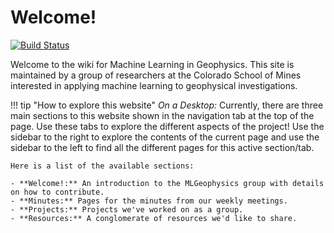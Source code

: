 # Welcome!

[![Build Status](https://travis-ci.org/MLGeophysics/community.svg?branch=master)](https://travis-ci.org/MLGeophysics/community)

Welcome to the wiki for Machine Learning in Geophysics. This site is maintained by a
group of researchers at the Colorado School of Mines interested in applying
machine learning to geophysical investigations.


!!! tip "How to explore this website"
    *On a Desktop:* Currently, there are three main sections to this website shown
    in the navigation tab at the top of the page.
    Use these tabs to explore the different aspects of the project!
    Use the sidebar to the right to explore the contents of the current page and
    use the sidebar to the left to find all the different pages for this active section/tab.

    Here is a list of the available sections:

    - **Welcome!:** An introduction to the MLGeophysics group with details on how to contribute.
    - **Minutes:** Pages for the minutes from our weekly meetings.
    - **Projects:** Projects we've worked on as a group.
    - **Resources:** A conglomerate of resources we'd like to share.
